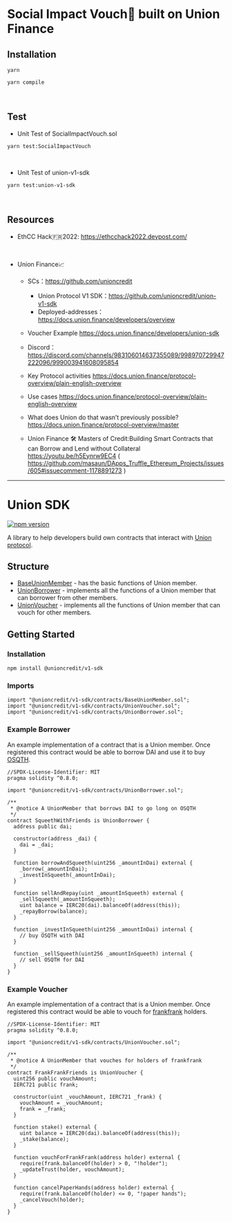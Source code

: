 # Social Impact Vouch🎫 built on Union Finance

## Installation
```
yarn
```
```
yarn compile
```

<br>

## Test
- Unit Test of SocialImpactVouch.sol
```
yarn test:SocialImpactVouch
```

<br>

- Unit Test of union-v1-sdk
```
yarn test:union-v1-sdk
```

<br>

## Resources
- EthCC Hack🇫🇷2022: https://ethcchack2022.devpost.com/

<br>

- Union Finance📈
  - SCs：https://github.com/unioncredit
    - Union Protocol V1 SDK：https://github.com/unioncredit/union-v1-sdk
    - Deployed-addresses：https://docs.union.finance/developers/overview

  - Voucher Example
    https://docs.union.finance/developers/union-sdk

  - Discord：https://discord.com/channels/983106014637355089/998970729947222096/999003941608095854

  - Key Protocol activities
https://docs.union.finance/protocol-overview/plain-english-overview

  - Use cases
https://docs.union.finance/protocol-overview/plain-english-overview

  - What does Union do that wasn’t previously possible?
https://docs.union.finance/protocol-overview/master


  - Union Finance 🛠 Masters of Credit:Building Smart Contracts that can Borrow and Lend without Collateral
https://youtu.be/h5Eynrw9EC4
  ( https://github.com/masaun/DApps_Truffle_Ethereum_Projects/issues/605#issuecomment-1178891273 )


<hr>

# Union SDK

[![npm version](https://badge.fury.io/js/@unioncredit%2Fv1-sdk.svg)](https://badge.fury.io/js/@unioncredit%2Fv1-sdk)

A library to help developers build own contracts that interact with [Union protocol](https://union.finance).

## Structure

- [BaseUnionMember](./contracts/BaseUnionMember.sol) - has the basic functions of Union member.
- [UnionBorrower](./contracts/UnionBorrower.sol) - implements all the functions of a Union member that can borrower from other members.
- [UnionVoucher](./contracts/UnionVoucher.sol) - implements all the functions of Union member that can vouch for other members.

## Getting Started

### Installation

```
npm install @unioncredit/v1-sdk
```

### Imports

```solidity
import "@unioncredit/v1-sdk/contracts/BaseUnionMember.sol";
import "@unioncredit/v1-sdk/contracts/UnionVoucher.sol";
import "@unioncredit/v1-sdk/contracts/UnionBorrower.sol";
```

### Example Borrower

An example implementation of a contract that is a Union member. Once registered this contract would be able to
borrow DAI and use it to buy [OSQTH](https://www.opyn.co/).

```solidity
//SPDX-License-Identifier: MIT
pragma solidity ^0.8.0;

import "@unioncredit/v1-sdk/contracts/UnionBorrower.sol";

/**
 * @notice A UnionMember that borrows DAI to go long on OSQTH
 */
contract SqueethWithFriends is UnionBorrower {
  address public dai;
  
  constructor(address _dai) {
    dai = _dai;
  }
  
  function borrowAndSqueeth(uint256 _amountInDai) external {
    _borrow(_amountInDai);
    _investInSqueeth(_amountInDai);
  }
  
  function sellAndRepay(uint _amountInSqueeth) external {
    _sellSqueeth(_amountInSqueeth);
    uint balance = IERC20(dai).balanceOf(address(this));
    _repayBorrow(balance);
  }
  
  function _investInSqueeth(uint256 _amountInDai) internal {
    // buy OSQTH with DAI
  }
  
  function _sellSqueeth(uint256 _amountInSqueeth) internal {
    // sell OSQTH for DAI
  }
}
```

### Example Voucher

An example implementation of a contract that is a Union member. Once registered this contract would be able to
vouch for [frankfrank](https://opensea.io/collection/frankfrank) holders.

```solidity
//SPDX-License-Identifier: MIT
pragma solidity ^0.8.0;

import "@unioncredit/v1-sdk/contracts/UnionVoucher.sol";

/**
 * @notice A UnionMember that vouches for holders of frankfrank
 */
contract FrankFrankFriends is UnionVoucher {
  uint256 public vouchAmount;
  IERC721 public frank;
  
  constructor(uint _vouchAmount, IERC721 _frank) {
    vouchAmount = _vouchAmount;
    frank = _frank;
  }
  
  function stake() external {
    uint balance = IERC20(dai).balanceOf(address(this));
    _stake(balance);
  }
  
  function vouchForFrankFrank(address holder) external {
    require(frank.balanceOf(holder) > 0, "!holder");
    _updateTrust(holder, vouchAmount);
  }
  
  function cancelPaperHands(address holder) external {
    require(frank.balanceOf(holder) <= 0, "!paper hands");
    _cancelVouch(holder);
  }
}
```
